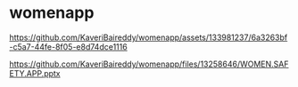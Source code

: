 # womenapp
https://github.com/KaveriBaireddy/womenapp/assets/133981237/6a3263bf-c5a7-44fe-8f05-e8d74dce1116



https://github.com/KaveriBaireddy/womenapp/files/13258646/WOMEN.SAFETY.APP.pptx
